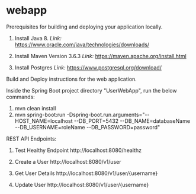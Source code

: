 # webapp

Prerequisites for building and deploying your application locally.

1. Install Java 8. 
    *Link:* https://www.oracle.com/java/technologies/downloads/

2. Install Maven Version 3.6.3
   *Link:* https://maven.apache.org/install.html

3. Install Postgres
   *Link:* https://www.postgresql.org/download/ 


Build and Deploy instructions for the web application. 

Inside the Spring Boot project directory "UserWebApp", run the below commands:
1. mvn clean install 
2. mvn spring-boot:run -Dspring-boot.run.arguments="--HOST_NAME=localhost --DB_PORT=5432 --DB_NAME=databaseName  --DB_USERNAME=roleName --DB_PASSWORD=password"


REST API Endpoints:
1. Test Healthy Endpoint
   http://localhost:8080/healthz

2. Create a User
   http://localhost:8080/v1/user

3. Get User Details
   http://localhost:8080/v1/user/{username}

4. Update User
   http://localhost:8080/v1/user/{username}